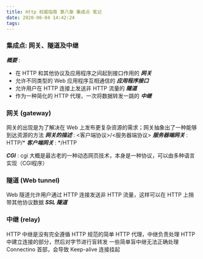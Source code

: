 ```yaml
---
title: Http 权威指南 第八章 集成点 笔记
date: 2020-06-04 14:42:24
tags:
---
```

### 集成点: 网关、隧道及中继
***概要*** :
+ 在 HTTP 和其他协议及应用程序之间起到接口作用的 ***网关***
+ 允许不同类型的 Web 应用程序互相通信的 ***应用程序接口***
+ 允许用户在 HTTP 连接上发送非 HTTP 流量的 ***隧道***
+ 作为一种简化的 HTTP 代理，一次将数据转发一跳的 ***中继***  

### 网关 (gateway)
网关的出现是为了解决在 Web 上发布更复杂资源的需求；网关抽象出了一种能够到达资源的方法
***网关的描述*** : <客户端协议>/<服务器端协议>
***服务器端网关*** : HTTP/*
***客户端网关*** : */HTTP

***CGI*** : cgi 大概是最古老的一种动态网页技术，本身是一种协议，可以由多种语言实现（CGI程序）

### 隧道 (Web tunnel)
Web 隧道允许用户通过 HTTP 连接发送非 HTTP 流量，这样可以在 HTTP 上捎带其他协议数据
***SSL 隧道***

### 中继 (relay)
HTTP 中继是没有完全遵循 HTTP 规范的简单 HTTP 代理，中继负责处理 HTTP 中建立连接的部分，然后对字节进行盲转发
一些简单盲中继无法正确处理 Connectino 首部，会导致 Keep-alive 连接挂起